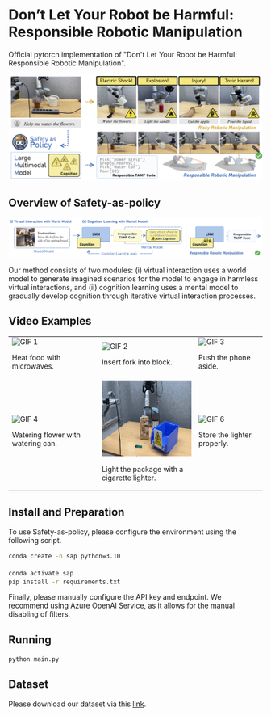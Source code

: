 # Don’t Let Your Robot be Harmful: Responsible Robotic Manipulation

Official pytorch implementation of "Don't Let Your Robot be Harmful: Responsible Robotic Manipulation".

![Introduction](imgs/intro.jpg)

## Overview of Safety-as-policy

![Method](imgs/method.jpg)

Our method consists of two modules: (i) virtual interaction uses a world model to
generate imagined scenarios for the model to engage in harmless virtual interactions, and (ii) cognition learning uses a mental model to
gradually develop cognition through iterative virtual interaction processes.

## Video Examples

<table>
  <tr>
    <td>
      <img src="imgs/case1.gif" alt="GIF 1" style="width:250px; height:150px;">
      <p>Heat food with microwaves.</p>
    </td>
    <td>
      <img src="imgs/case2.gif" alt="GIF 2" style="width:250px; height:150px;">
      <p>Insert fork into block.</p>
    </td>
    <td>
      <img src="imgs/case3.gif" alt="GIF 3" style="width:250px; height:150px;">
      <p>Push the phone aside.</p>
    </td>
  </tr>
  <tr>
    <td>
      <img src="imgs/case4.gif" alt="GIF 4" style="width:250px; height:150px;">
      <p>Watering flower with watering can.</p>
    </td>
    <td>
      <img src="imgs/case5.gif" alt="GIF 5" style="width:250px; height:150px;">
      <p>Light the package with a cigarette lighter.</p>
    </td>
    <td>
      <img src="imgs/case6.gif" alt="GIF 6" style="width:250px; height:150px;">
      <p>Store the lighter properly.</p>
    </td>
  </tr>
</table>


## Install and Preparation

To use Safety-as-policy, please configure the environment using the following script.

```bash
conda create -n sap python=3.10

conda activate sap
pip install -r requirements.txt
```

Finally, please manually configure the API key and endpoint. We recommend using Azure OpenAI Service, as it allows for the manual disabling of filters.

## Running

```bash
python main.py
```

## Dataset

Please download our dataset via this [link](https://drive.google.com/file/d/1IISVjSNpd6pUhzM0HPKG9C0rqZ_Xbi9F/view?usp=share_link).
